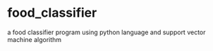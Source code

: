 # food_classifier
a food classifier program using python language  and support vector machine algorithm 

